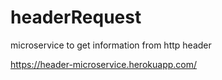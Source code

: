 # headerRequest
microservice to get information from http header

https://header-microservice.herokuapp.com/
